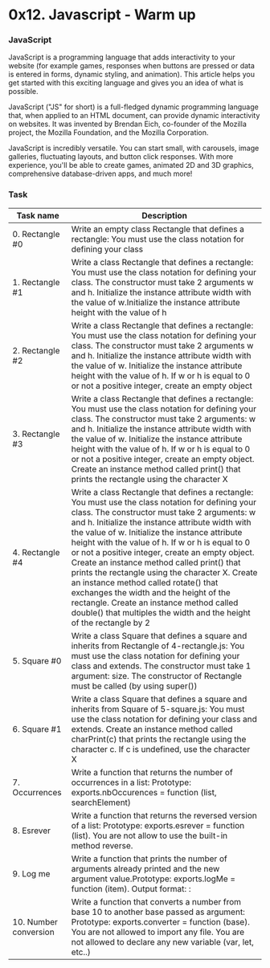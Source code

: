 # 0x12. Javascript - Warm up


### JavaScript

JavaScript is a programming language that adds interactivity to your website (for example games, responses when buttons are pressed or data is entered in forms, dynamic styling, and animation). This article helps you get started with this exciting language and gives you an idea of what is possible.

JavaScript ("JS" for short) is a full-fledged dynamic programming language that, when applied to an HTML document, can provide dynamic interactivity on websites. It was invented by Brendan Eich, co-founder of the Mozilla project, the Mozilla Foundation, and the Mozilla Corporation.

JavaScript is incredibly versatile. You can start small, with carousels, image galleries, fluctuating layouts, and button click responses. With more experience, you'll be able to create games, animated 2D and 3D graphics, comprehensive database-driven apps, and much more!

### Task

| Task name | Description |
| --- | --- |
| 0. Rectangle #0 | Write an empty class Rectangle that defines a rectangle: You must use the class notation for defining your class |
| 1. Rectangle #1 | Write a class Rectangle that defines a rectangle: You must use the class notation for defining your class. The constructor must take 2 arguments w and h. Initialize the instance attribute width with the value of w.Initialize the instance attribute height with the value of h |
| 2. Rectangle #2 | Write a class Rectangle that defines a rectangle: You must use the class notation for defining your class. The constructor must take 2 arguments w and h. Initialize the instance attribute width with the value of w. Initialize the instance attribute height with the value of h. If w or h is equal to 0 or not a positive integer, create an empty object |
| 3. Rectangle #3 | Write a class Rectangle that defines a rectangle: You must use the class notation for defining your class. The constructor must take 2 arguments: w and h. Initialize the instance attribute width with the value of w. Initialize the instance attribute height with the value of h. If w or h is equal to 0 or not a positive integer, create an empty object. Create an instance method called print() that prints the rectangle using the character X |
| 4. Rectangle #4 | Write a class Rectangle that defines a rectangle: You must use the class notation for defining your class. The constructor must take 2 arguments: w and h. Initialize the instance attribute width with the value of w. Initialize the instance attribute height with the value of h. If w or h is equal to 0 or not a positive integer, create an empty object. Create an instance method called print() that prints the rectangle using the character X. Create an instance method called rotate() that exchanges the width and the height of the rectangle. Create an instance method called double() that multiples the width and the height of the rectangle by 2 |
| 5. Square #0 | Write a class Square that defines a square and inherits from Rectangle of 4-rectangle.js: You must use the class notation for defining your class and extends. The constructor must take 1 argument: size. The constructor of Rectangle must be called (by using super()) |
| 6. Square #1 | Write a class Square that defines a square and inherits from Square of 5-square.js: You must use the class notation for defining your class and extends. Create an instance method called charPrint(c) that prints the rectangle using the character c. If c is undefined, use the character X |
| 7. Occurrences | Write a function that returns the number of occurrences in a list: Prototype: exports.nbOccurences = function (list, searchElement) |
| 8. Esrever | Write a function that returns the reversed version of a list: Prototype: exports.esrever = function (list). You are not allow to use the built-in method reverse. |
| 9. Log me | Write a function that prints the number of arguments already printed and the new argument value.Prototype: exports.logMe = function (item). Output format: <number arguments already printed>: <current argument value> |
| 10. Number conversion | Write a function that converts a number from base 10 to another base passed as argument: Prototype: exports.converter = function (base). You are not allowed to import any file. You are not allowed to declare any new variable (var, let, etc..) |
